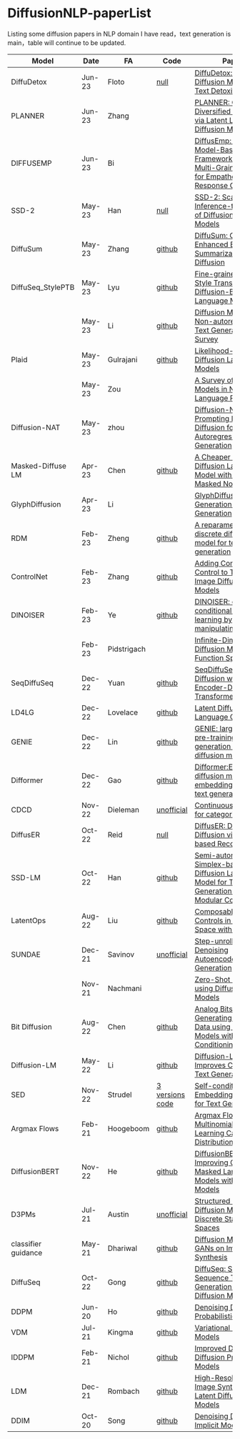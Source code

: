 # DiffusionNLP-paperList

Listing some diffusion papers in NLP domain I have read，text generation is main，table will continue to be updated.

| Model                | Date   | FA          | Code                                                         | Paper                                                        |
| -------------------- | ------ | ----------- | ------------------------------------------------------------ | ------------------------------------------------------------ |
| DiffuDetox           | Jun-23 | Floto       | [null](https://github.com/D3Mlab/diffu-detox)                | [DiffuDetox:   A Mixed Diffusion Model for Text Detoxification](https://arxiv.org/abs/2306.08505v1) |
| PLANNER              | Jun-23 | Zhang       |                                                              | [PLANNER: Generating Diversified   Paragraph via Latent Language Diffusion Model](https://arxiv.org/abs/2306.02531v1) |
| DIFFUSEMP            | Jun-23 | Bi          |                                                              | [DiffusEmp:   A Diffusion Model-Based Framework with Multi-Grained Control for Empathetic   Response Generation](https://arxiv.org/abs/2306.01657v1) |
| SSD-2                | May-23 | Han         | [null](https://github.com/xhan77/ssd-2)                      | [SSD-2: Scaling and Inference-time   Fusion of Diffusion Language Models](https://arxiv.org/abs/2305.14771) |
| DiffuSum             | May-23 | Zhang       | [github](https://github.com/hpzhang94/DiffuSum)              | [DiffuSum:   Generation Enhanced Extractive Summarization with Diffusion](https://arxiv.org/abs/2305.01735v2) |
| DiffuSeq_StylePTB    | May-23 | Lyu         | [github](https://github.com/lvyiwei1/DiffuSeq_StylePTB)      | [Fine-grained Text Style Transfer   with Diffusion-Based Language Models](https://arxiv.org/abs/2305.19512v2) |
|                      | May-23 | Li          | [github](https://github.com/AoiDragon/Awesome-Text-Diffusion-Models) | [Diffusion   Models for Non-autoregressive Text Generation: A Survey](https://arxiv.org/abs/2303.06574v2) |
| Plaid                | May-23 | Gulrajani   | [github](https://github.com/igul222/plaid)                   | [Likelihood-Based Diffusion Language   Models](https://arxiv.org/abs/2305.18619v1) |
|                      | May-23 | Zou         |                                                              | [A   Survey of Diffusion Models in Natural Language Processing](https://arxiv.org/abs/2305.14671v2) |
| Diffusion-NAT        | May-23 | zhou        |                                                              | [Diffusion-NAT: Self-Prompting   Discrete Diffusion for Non-Autoregressive Text Generation](https://arxiv.org/abs/2305.04044) |
| Masked-Diffuse  LM   | Apr-23 | Chen        | [github](https://github.com/amazon-science/masked-diffusion-lm) | [A   Cheaper and Better Diffusion Language Model with Soft-Masked Noise](https://arxiv.org/abs/2304.04746v1) |
| GlyphDiffusion       | Apr-23 | Li          |                                                              | [GlyphDiffusion: Text Generation as   Image Generation](https://arxiv.org/abs/2304.12519) |
| RDM                  | Feb-23 | Zheng       | [github](https://github.com/hkunlp/reparam-discrete-diffusion) | [A   reparameterized discrete diffusion model for text generation](https://arxiv.org/abs/2302.05737) |
| ControlNet           | Feb-23 | Zhang       | [github](https://github.com/lllyasviel/ControlNet)           | [Adding Conditional Control to   Text-to-Image Diffusion Models](https://arxiv.org/abs/2302.05543) |
| DINOISER             | Feb-23 | Ye          | [github](https://github.com/yegcjs/DINOISER)                 | [DINOISER:   diffused conditional sequence learning by manipulating noises](https://arxiv.org/abs/2302.10025) |
|                      | Feb-23 | Pidstrigach |                                                              | [Infinite-Dimensional Diffusion   Models for Function Spaces](https://arxiv.org/abs/2302.10130v1) |
| SeqDiffuSeq          | Dec-22 | Yuan        | [github](https://github.com/Yuanhy1997/SeqDiffuSeq)          | [SeqDiffuSeq:   Text Diffusion with Encoder-Decoder Transformers](https://arxiv.org/abs/2212.10325v5) |
| LD4LG                | Dec-22 | Lovelace    | [github](https://github.com/justinlovelace/latent-diffusion-for-language) | [Latent Diffusion for Language   Generation](https://arxiv.org/abs/2212.09462v1) |
| GENIE                | Dec-22 | Lin         | [github](https://github.com/microsoft/ProphetNet/tree/master/GENIE) | [GENIE:   large scale pre-training for text generation with diffusion model](https://arxiv.org/abs/2212.11685v2) |
| Difformer            | Dec-22 | Gao         | [github](https://github.com/zhjgao/difformer)                | [Difformer:Empowering diffusion   model on embedding space for text generation](https://arxiv.org/abs/2212.09412v2) |
| CDCD                 | Nov-22 | Dieleman    | [unofficial](https://github.com/elyxlz/cdcd-pytorch)         | [Continuous   diffusion for categorical data](https://arxiv.org/abs/2211.15089v3) |
| DiffusER             | Oct-22 | Reid        | [null](https://github.com/machelreid/diffuser)               | [DiffusER: Discrete Diffusion via   Edit-based Reconstruction](https://arxiv.org/abs/2210.16886v1) |
| SSD-LM               | Oct-22 | Han         | [github](https://github.com/xhan77/ssd-lm)                   | [Semi-autoregressive   Simplex-based Diffusion Language Model for Text Generation and Modular   Control](https://github.com/xhan77/ssd-lm) |
| LatentOps            | Aug-22 | Liu         | [github](https://github.com/guangyliu/LatentOps)             | [Composable Text Controls in Latent   Space with ODEs](https://arxiv.org/abs/2208.00638v2) |
| SUNDAE               | Dec-21 | Savinov     | [unofficial](https://github.com/vvvm23/sundae)               | [Step-unrolled Denoising   Autoencoders for Text Generation](https://arxiv.org/abs/2112.06749v3) |
|                      | Nov-21 | Nachmani    |                                                              | [Zero-Shot Translation using   Diffusion Models](https://arxiv.org/abs/2111.01471v1) |
| Bit Diffusion        | Aug-22 | Chen        | [github](https://github.com/google-research/pix2seq)         | [Analog Bits: Generating Discrete   Data using Diffusion Models with Self-Conditioning](https://arxiv.org/abs/2208.04202v2) |
| Diffusion-LM         | May-22 | Li          | [github](https://github.com/XiangLi1999/Diffusion-LM)        | [Diffusion-LM Improves Controllable   Text Generation](https://arxiv.org/abs/2205.14217v1) |
| SED                  | Nov-22 | Strudel     | [3 versions code](https://github.com/MattyChoi/Text-SED)     | [Self-conditioned Embedding   Diffusion for Text Generation](https://arxiv.org/abs/2211.04236v1) |
| Argmax  Flows        | Feb-21 | Hoogeboom   | [github](https://github.com/didriknielsen/argmax_flows)      | [Argmax Flows and Multinomial   Diffusion: Learning Categorical Distributions](https://arxiv.org/abs/2102.05379v3) |
| DiffusionBERT        | Nov-22 | He          | [github](https://github.com/Hzfinfdu/Diffusion-BERT)         | [DiffusionBERT: Improving Generative   Masked Language Models with Diffusion Models](https://arxiv.org/abs/2211.15029v2) |
| D3PMs                | Jul-21 | Austin      | [unofficial](https://github.com/justinpan0/denoising-diffusion) | [Structured Denoising Diffusion   Models in Discrete State-Spaces](https://arxiv.org/abs/2107.03006v3) |
| classifier  guidance | May-21 | Dhariwal    | [github](https://github.com/openai/guided-diffusion)         | [Diffusion Models Beat GANs on Image   Synthesis](https://arxiv.org/abs/2105.05233v4) |
| DiffuSeq             | Oct-22 | Gong        | [github](https://github.com/Shark-NLP/DiffuSeq)              | [DiffuSeq: Sequence to Sequence Text   Generation with Diffusion Models](https://arxiv.org/abs/2210.08933v3) |
| DDPM                 | Jun-20 | Ho          | [github](https://github.com/hojonathanho/diffusion)          | [Denoising Diffusion Probabilistic   Models](https://arxiv.org/abs/2006.11239v2) |
| VDM                  | Jul-21 | Kingma      | [github](https://github.com/google-research/vdm)             | [Variational Diffusion Models](https://arxiv.org/abs/2107.00630v6) |
| IDDPM                | Feb-21 | Nichol      | [github](https://github.com/openai/improved-diffusion)       | [Improved   Denoising Diffusion Probabilistic Models](http://proceedings.mlr.press/v139/nichol21a/nichol21a.pdf) |
| LDM                  | Dec-21 | Rombach     | [github](https://github.com/CompVis/latent-diffusion)        | [High-Resolution Image Synthesis with   Latent Diffusion Models](https://arxiv.org/abs/2112.10752) |
| DDIM                 | Oct-20 | Song        | [github](https://github.com/ermongroup/ddim)                 | [Denoising Diffusion Implicit Models](https://arxiv.org/abs/2010.02502v4) |
